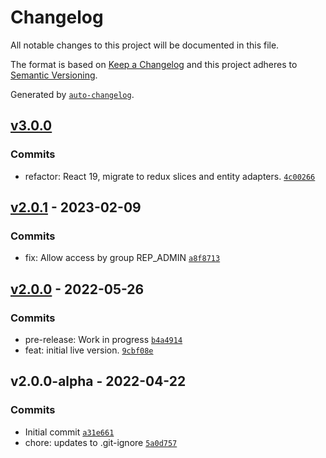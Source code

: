 # Changelog

All notable changes to this project will be documented in this file.

The format is based on [Keep a Changelog](https://keepachangelog.com/en/1.0.0/)
and this project adheres to [Semantic Versioning](https://semver.org/spec/v2.0.0.html).

Generated by [`auto-changelog`](https://github.com/CookPete/auto-changelog).

## [v3.0.0](https://github.com/UtahGooner/report-scheduler/compare/v2.0.1...v3.0.0)

### Commits

- refactor: React 19, migrate to redux slices and entity adapters. [`4c00266`](https://github.com/UtahGooner/report-scheduler/commit/4c00266ce6d7d71d3b59ce7dea9d8374e8df3397)

## [v2.0.1](https://github.com/UtahGooner/report-scheduler/compare/v2.0.0...v2.0.1) - 2023-02-09

### Commits

- fix: Allow access by group REP_ADMIN [`a8f8713`](https://github.com/UtahGooner/report-scheduler/commit/a8f8713666e10023a056d3cb0f5d5c230836862a)

## [v2.0.0](https://github.com/UtahGooner/report-scheduler/compare/v2.0.0-alpha...v2.0.0) - 2022-05-26

### Commits

- pre-release: Work in progress [`b4a4914`](https://github.com/UtahGooner/report-scheduler/commit/b4a4914834d5c07d92fea5b8967239d700d023eb)
- feat: initial live version. [`9cbf08e`](https://github.com/UtahGooner/report-scheduler/commit/9cbf08eb079a98b533f5340be051378b9b75df24)

## v2.0.0-alpha - 2022-04-22

### Commits

- Initial commit [`a31e661`](https://github.com/UtahGooner/report-scheduler/commit/a31e661073f70465996031573c5802b9a4599610)
- chore: updates to .git-ignore [`5a0d757`](https://github.com/UtahGooner/report-scheduler/commit/5a0d757f5386c9e84f17bb99958fa0d2bcd20aa0)
